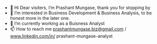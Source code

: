 - 👋 Hi Dear visiters, I’m Prashant Mungase, thank you for stopping by
- 👀 I’m interested in Business Development & Business Analysis, to be honest more in the later one.
- 🌱 I’m currently working as a Buisness Analyst 
- 📫 How to reach me prashantmungase.biz@gmail.com / www.linkedin.com/in/
prashant-mungase-analyst


<!---
Prashant8007/Prashant8007 is a ✨ special ✨ repository because its `README.md` (this file) appears on your GitHub profile.
You can click the Preview link to take a look at your changes.
--->
